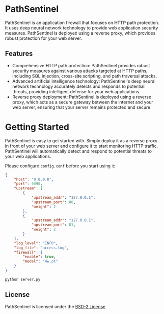 # PathSentinel

PathSentinel is an application firewall that focuses on HTTP path protection. It uses deep neural network technology to provide web application security measures. PathSentinel is deployed using a reverse proxy, which provides robust protection for your web server.

## Features

-   Comprehensive HTTP path protection: PathSentinel provides robust security measures against various attacks targeted at HTTP paths, including SQL injection, cross-site scripting, and path traversal attacks.
-   Advanced artificial intelligence technology: PathSentinel's deep neural network technology accurately detects and responds to potential threats, providing intelligent defense for your web applications.
-   Reverse proxy deployment: PathSentinel is deployed using a reverse proxy, which acts as a secure gateway between the internet and your web server, ensuring that your server remains protected and secure.

# Getting Started

PathSentinel is easy to get started with. Simply deploy it as a reverse proxy in front of your web server and configure it to start monitoring HTTP traffic. PathSentinel will automatically detect and respond to potential threats to your web applications.

Please configure `config.conf` before you start using it:
```json
{
    "host": "0.0.0.0",
    "port": 9090,
    "upstream": [
        {
            "upstream_addr": "127.0.0.1",
            "upstream_port": 80,
            "weight": 2
        },
        {
            "upstream_addr": "127.0.0.1",
            "upstream_port": 81,
            "weight": 2
        }
    ],
    "log_level": "INFO",
    "log_file": "access.log",
    "firewall": {
        "enable": true,
        "model": "4w.pt"
    }
}
```

```bash
python server.py
```

## License

PathSentinel is licensed under the [BSD-2 License](./LICENSE).